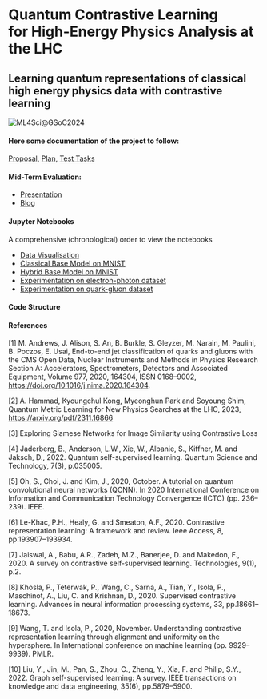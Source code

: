 # Quantum Contrastive Learning<br>for High-Energy Physics Analysis at the LHC
## Learning quantum representations of classical high energy physics data with contrastive learning

</hr>

![ML4Sci@GSoC2024](https://miro.medium.com/v2/resize:fit:1100/format:webp/0*8KAp7eW2atsaRwdS.jpeg)

#### Here some documentation of the project to follow: 
[Proposal](slides/sanya-ml4sci-proposal.pdf), [Plan](slides/ML4Sci-QuantumContrastiveLearning.pdf), [Test Tasks](https://github.com/SanyaNanda/ML4Sci-QMLHEP-2024)

#### Mid-Term Evaluation:
- [Presentation](slides/ML4Sci-MidTerm.pdf)
- [Blog](https://medium.com/@sanya.nanda/quantum-contrastive-learning-on-lhc-hep-dataset-1b3084a0b141)

#### Jupyter Notebooks
A comprehensive (chronological) order to view the notebooks
- [Data Visualisation]()
- [Classical Base Model on MNIST]()
- [Hybrid Base Model on MNIST]()
- [Experimentation on electron-photon dataset]()
- [Experimentation on quark-gluon dataset]()
 
#### Code Structure


#### References

[1] M. Andrews, J. Alison, S. An, B. Burkle, S. Gleyzer, M. Narain, M. Paulini, B. Poczos, E. Usai, End-to-end jet classification of quarks and gluons with the CMS Open Data, Nuclear Instruments and Methods in Physics Research Section A: Accelerators, Spectrometers, Detectors and Associated Equipment, Volume 977, 2020, 164304, ISSN 0168–9002,
https://doi.org/10.1016/j.nima.2020.164304.

[2] A. Hammad, Kyoungchul Kong, Myeonghun Park and Soyoung Shim, Quantum Metric Learning for New Physics Searches at the LHC, 2023, https://arxiv.org/pdf/2311.16866

[3] Exploring Siamese Networks for Image Similarity using Contrastive Loss

[4] Jaderberg, B., Anderson, L.W., Xie, W., Albanie, S., Kiffner, M. and Jaksch, D., 2022. Quantum self-supervised learning. Quantum Science and Technology, 7(3), p.035005.

[5] Oh, S., Choi, J. and Kim, J., 2020, October. A tutorial on quantum convolutional neural networks (QCNN). In 2020 International Conference on Information and Communication Technology Convergence (ICTC) (pp. 236–239). IEEE.

[6] Le-Khac, P.H., Healy, G. and Smeaton, A.F., 2020. Contrastive representation learning: A framework and review. Ieee Access, 8, pp.193907–193934.

[7] Jaiswal, A., Babu, A.R., Zadeh, M.Z., Banerjee, D. and Makedon, F., 2020. A survey on contrastive self-supervised learning. Technologies, 9(1), p.2.

[8] Khosla, P., Teterwak, P., Wang, C., Sarna, A., Tian, Y., Isola, P., Maschinot, A., Liu, C. and Krishnan, D., 2020. Supervised contrastive learning. Advances in neural information processing systems, 33, pp.18661–18673.

[9] Wang, T. and Isola, P., 2020, November. Understanding contrastive representation learning through alignment and uniformity on the hypersphere. In International conference on machine learning (pp. 9929–9939). PMLR.

[10] Liu, Y., Jin, M., Pan, S., Zhou, C., Zheng, Y., Xia, F. and Philip, S.Y., 2022. Graph self-supervised learning: A survey. IEEE transactions on knowledge and data engineering, 35(6), pp.5879–5900.

  